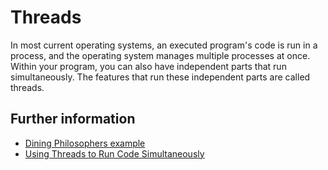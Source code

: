 # Threads

In most current operating systems, an executed program's code is run in a process, and the operating system manages multiple processes at once.
Within your program, you can also have independent parts that run simultaneously. The features that run these independent parts are called threads.

## Further information

- [Dining Philosophers example](https://rust-book.cs.brown.edu/1.4.0/book/dining-philosophers.html)
- [Using Threads to Run Code Simultaneously](https://rust-book.cs.brown.edu/book/ch16-01-threads.html)

